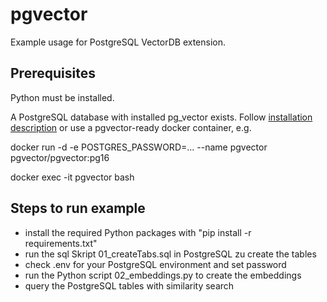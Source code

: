 # pgvector
Example usage for PostgreSQL VectorDB extension.

## Prerequisites 
Python must be installed.

A PostgreSQL database with installed pg_vector exists. Follow [installation description](https://github.com/pgvector/pgvector) or use a pgvector-ready docker container, e.g.

docker run -d -e POSTGRES_PASSWORD=... --name pgvector pgvector/pgvector:pg16

docker exec -it pgvector bash

## Steps to run example
- install the required Python packages with "pip install -r requirements.txt"
- run the sql Skript 01_createTabs.sql in PostgreSQL zu create the tables
- check .env for your PostgreSQL environment and set password
- run the Python script 02_embeddings.py to create the embeddings
- query the PostgreSQL tables with similarity search

